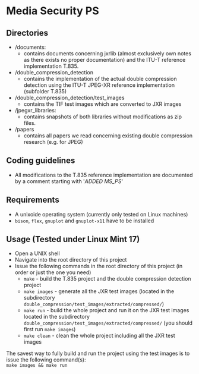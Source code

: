# Media Security PS

## Directories
* /documents:
  * contains documents concerning jxrlib (almost exclusively own notes as there exists no proper documentation) and the ITU-T reference implementation T.835.
* /double_compression_detection
  * contains the implementation of the actual double compression detection using the ITU-T JPEG-XR reference implementation (subfolder T.835)
* /double_compression_detection/test_images
  * contains the TIF test images which are converted to JXR images
* /jpegxr_libraries:
  * contains snapshots of both libraries without modifications as zip files.
* /papers
  * contains all papers we read concerning existing double compression research (e.g. for JPEG)

## Coding guidelines
* All modifications to the T.835 reference implementation are documented by a comment starting with '*ADDED MS_PS*'

## Requirements
* A unixoide operating system (currently only tested on Linux machines)
* `bison`, `flex`, `gnuplot` and `gnuplot-x11` have to be installed

## Usage (Tested under Linux Mint 17)
* Open a UNIX shell
* Navigate into the root directory of this project
* Issue the following commands in the root directory of this project (in order or just the one you need)
  * `make` - build the T.835 project and the double compression detection project
  * `make images` - generate all the JXR test images (located in the subdirectory `double_compression/test_images/extracted/compressed/`)
  * `make run` - build the whole project and run it on the JXR test images located in the subdirectory `double_compression/test_images/extracted/compressed/` (you should first run `make images`)
  * `make clean` - clean the whole project including all the JXR test images

The savest way to fully build and run the project using the test images is to issue the following command(s):  
`make images && make run`
